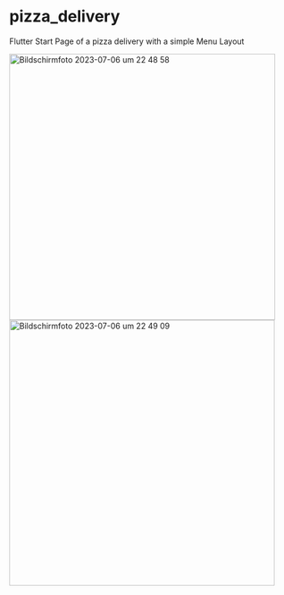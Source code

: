 # pizza_delivery
Flutter Start Page of a pizza delivery with a simple Menu Layout

<img width="476" alt="Bildschirmfoto 2023-07-06 um 22 48 58" src="https://github.com/abdullahmkr/pizza_delivery/assets/92608003/4bc6cc74-fcf2-470c-b7bb-85a022c5a2eb">
<img width="475" alt="Bildschirmfoto 2023-07-06 um 22 49 09" src="https://github.com/abdullahmkr/pizza_delivery/assets/92608003/c32c3be2-2d2d-49b4-bd1f-644a0bb2293f">
